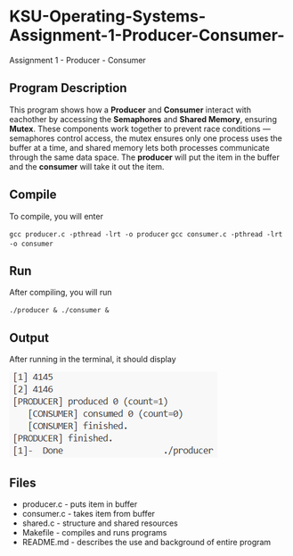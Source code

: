 # KSU-Operating-Systems-Assignment-1-Producer-Consumer-
Assignment 1 - Producer - Consumer

## **Program Description**
This program shows how a **Producer** and **Consumer** interact with eachother by accessing the **Semaphores** and **Shared Memory**, ensuring **Mutex**.
These components work together to prevent race conditions — semaphores control access, the mutex ensures only one process uses the buffer at a time, and shared memory lets both processes communicate through the same data space.
The **producer** will put the item in the buffer and the **consumer** will take it out the item.

## **Compile**
To compile, you will enter

`gcc producer.c -pthread -lrt -o producer`
`gcc consumer.c -pthread -lrt -o consumer`

## **Run**
After compiling, you will run 

`./producer & ./consumer &`

## **Output**
After running in the terminal, it should display

![Program Output](Screenshot%202025-10-26%20105826.png)

## **Files**
- producer.c  - puts item in buffer
- consumer.c  - takes item from buffer
- shared.c    - structure and shared resources
- Makefile    - compiles and runs programs
- README.md   - describes the use and background of entire program
